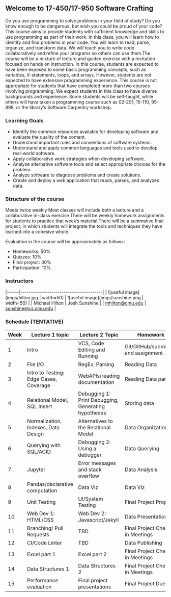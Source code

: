 ## Welcome to 17-450/17-950 Software Crafting

Do you use programming to solve problems in your field of study? Do you know enough to be dangerous, but wish you could be proud of your code? This course aims to provide students with sufficient knowledge and skills to use programming as part of their work. In this class, you will learn how to identify and find problems in your code. You will learn to read, parse, organize, and transform data. We will teach you to write code collaboratively and refine your programs so others can use them.The course will be a mixture of lecture and guided exercise with a recitation focused on hands on instruction. In this course, students are expected to have been exposed to some basic programming concepts, such as variables, if-statements, loops, and arrays. However, students are not expected to have extensive programming experience. This course is not appropriate for students that have completed more than two courses involving programming. We expect students in this class to have diverse backgrounds and experience. Some students will be self-taught, while others will have taken a programming course such as 02-201, 15-110, 95-898, or the library’s Software Carpentry workshop. 

### Learning Goals

 - Identify the common resources available for developing software and evaluate the quality of the content. 
 - Understand important rules and conventions of software systems.
 - Understand and apply common languages and tools used to develop real-world software.
 - Apply collaborative work strategies when developing software.
 - Analyze alternative software tools and select appropriate choices for the problem.
 - Analyze software to diagnose problems and create solutions.
 - Create and deploy a web application that reads, parses, and analyzes data.

### Structure of the course
Meets twice weekly
Most classes will include both a lecture and a collaborative in-class exercise
There will be weekly homework assignments for students to practice that week’s material
There will be a summative final project, in which students will integrate the tools and techniques they have learned into a cohesive whole. 

Evaluation in the course will be approximately as follows:
 - Homeworks: 50%
 - Quizzes: 10%
 - Final project: 30% 
 - Participation: 10%

### Instructors

|------|----------------------------------------|
| ![useful image](imgs/hilton.jpg | width=50) | ![useful image](imgs/sunshine.png | width=50)                    | 
| Michael Hilton   | Josh Sunshine | 
| mhilton@cmu.edu    | sunshine@cs.cmu.edu                              | 

### Schedule (TENTATIVE)

| Week | Lecture 1 topic                        | Lecture 2 Topic                                     | Homework                             |
|------|----------------------------------------|-----------------------------------------------------|--------------------------------------|
| 1    | Intro                                  | VCS, Code Editing and Running                       | Git/GitHub/submitting and assignment |
| 2    | File I/O                               | RegEx, Parsing                                      | Reading Data                         |
| 3    | Intro to Testing: Edge Cases, Coverage | WebAPIs/reading documentation                       | Reading Data part 2                  |
| 4    | Relational Model, SQL Insert           | Debugging 1: Print Debugging, Generating hypotheses | Storing data                         |
| 5    | Normalization, Indexes, Data Design    | Alternatives to the Relational Model                | Data Organization                    |
| 6    | Querying with SQL/ACID                 | Debugging 2: Using a debugger                       | Data Querying                        |
| 7    | Jupyter                                | Error messages and stack overflow                   | Data Analysis                        |
| 8    | Pandas/declarative computation         | Data Viz                                            | Data Viz                             |
| 9    | Unit Testing                           | UI/System Testing                                   | Final Project Proposal               |
| 10   | Web Dev 1: HTML/CSS                    | Web Dev 2: Javascript/Jekyll                        | Data Presentation                    |
| 11   | Branching/ Pull Requests               | TBD                                                 | Final Project Check-in Meetings      |
| 12   | CI/Code Linter                         | TBD                                                 | Data Publishing                      |
| 13   | Excel part 1                           | Excel part 2                                        | Final Project Check-in Meetings      |
| 14   | Data Structures 1                      | Data Structures 2                                   | Final Project Check-in Meetings      |
| 15   | Performance evaluation                 | Final project presentations                         | Final Project Due                    |



